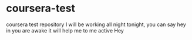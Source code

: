 # coursera-test
coursera test repository
I will be working all night tonight, you can say hey in you are awake it will help me to me active
Hey
